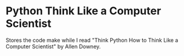 # Python Think Like a Computer Scientist
Stores the code make while I read "Think Python How to Think Like a Computer Scientist" by Allen Downey.

